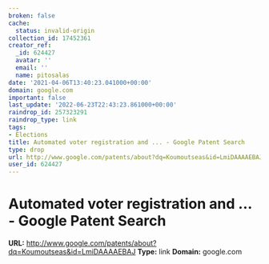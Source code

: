 ```yaml
---
broken: false
cache:
  status: invalid-origin
collection_id: 17452361
creator_ref:
  _id: 624427
  avatar: ''
  email: ''
  name: pitosalas
date: '2021-04-06T13:40:23.041000+00:00'
domain: google.com
important: false
last_update: '2022-06-23T22:43:23.861000+00:00'
raindrop_id: 257323291
raindrop_type: link
tags:
- Elections
title: Automated voter registration and ... - Google Patent Search
type: drop
url: http://www.google.com/patents/about?dq=Koumoutseas&id=LmiDAAAAEBAJ
user_id: 624427
---
```


# Automated voter registration and ... - Google Patent Search

**URL:** http://www.google.com/patents/about?dq=Koumoutseas&id=LmiDAAAAEBAJ
**Type:** link
**Domain:** google.com
